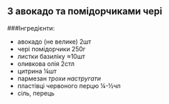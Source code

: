 З авокадо та помідорчиками чері
-------------------------------

###Інгредієнти:

- авокадо (не велике) 2шт
- чері помідорчики 250г
- листки базиліку ≈10шт
- оливкова олія 2стл
- цитрина ¼шт
- пармезан _трохи настругати_
- пластівці червоного перцю ¼-½чл
- сіль, перець


